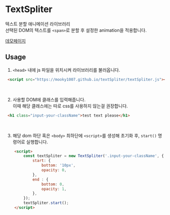 # TextSpliter

텍스트 분할 애니메이션 라이브러리  
선택된 DOM의 텍스트를 `<span>`로 분할 후 설정한 animation을 적용합니다.  

[데모페이지](https://mooky1007.github.io/textSpliter/)

## Usage  

1. `<head>` 내에 js 파일을 위치시켜 라이브러리를 불러옵니다.  
```html
 <script src="https://mooky1007.github.io/textSpliter/textSpliter.js"></script>
```  

<br />
  
2. 사용할 DOM에 클래스를 입력해줍니다.  
이때 해당 클래스에는 따로 css를 사용하지 않는걸 권장합니다.  
```html  
 <h1 class="input-your-className">test text please</h1>
```  
  
<br />
  
3. 해당 dom 하단 혹은 `<body>` 최하단에 `<script>`를 생성해 초기화 후,
`start()` 명령어로 실행합니다.
```html
    <script>
        const textSpliter = new TextSpliter('.input-your-className', {
            start: {
                bottom: '10px',
                opacity: 0,
            },
            end : {
                bottom: 0,
                opacity: 1,
            },
        });
        textSpliter.start();
    </script>
```
